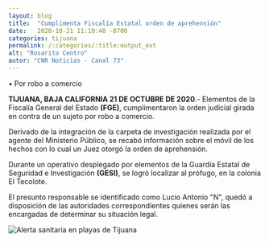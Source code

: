 ```yaml
---
layout: blog
title:  "Cumplimenta Fiscalía Estatal orden de aprehensión"
date:   2020-10-21 11:10:48 -0700
categories: tijuana
permalink: /:categories/:title:output_ext
alt: "Rosarito Centro"
autor: "CNR Noticias - Canal 73"
---
```


• Por robo a comercio

**TIJUANA, BAJA CALIFORNIA 21 DE OCTUBRE DE 2020**.- Elementos de la Fiscalía General del Estado **(FGE)**, cumplimentaron la orden judicial girada en contra de un sujeto por robo a comercio.

Derivado de la integración de la carpeta de investigación realizada por el agente del Ministerio Público, se recabó información sobre el móvil de los hechos con lo cual un Juez otorgó la orden de aprehensión.

Durante un operativo desplegado por elementos de la Guardia Estatal de Seguridad e Investigación **(GESI)**, se logró localizar al prófugo, en la colonia El Tecolote.

El presunto responsable se identificado como Lucio Antonio "N", quedó a disposición de las autoridades correspondientes quienes serán las encargadas de determinar su situación legal.

<div id="carouselExampleSlidesOnly" class="carousel slide" data-ride="carousel">
  <div class="carousel-inner">
    <div class="carousel-item active">
       <img class="d-block w-100" src="/img/cnr/presunto.jpg" loading="lazy"  alt="Alerta sanitaria en playas de Tijuana">
    </div>
  </div>
</div>
